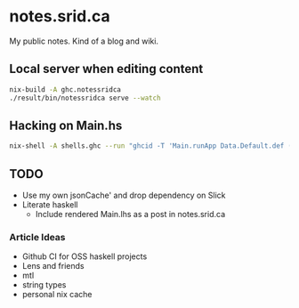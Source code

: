 # notes.srid.ca

My public notes. Kind of a blog and wiki.

## Local server when editing content

```bash
nix-build -A ghc.notessridca
./result/bin/notessridca serve --watch
```

## Hacking on Main.hs

```bash
nix-shell -A shells.ghc --run "ghcid -T 'Main.runApp Data.Default.def (Main.Serve 8080 True)'"
```

## TODO

- Use my own jsonCache' and drop dependency on Slick
- Literate haskell
  - Include rendered Main.lhs as a post in notes.srid.ca

### Article Ideas

- Github CI for OSS haskell projects
- Lens and friends
- mtl
- string types
- personal nix cache
